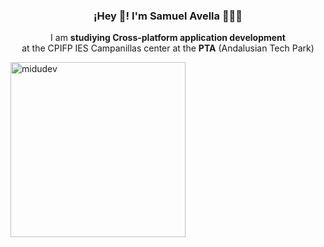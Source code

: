 <h3 align="center">¡Hey 👋! I'm Samuel Avella 👨🏻‍💻</h3>
<p align="center">I am <strong>studiying Cross-platform application development</strong> <br> at the CPIFP IES Campanillas center at the <strong>PTA</strong> (Andalusian Tech Park)</p>
<img align="center" src="https://i.postimg.cc/m2MYvNdP/informatica-1.jpg" alt="midudev" width="auto" height="280px" />
